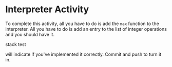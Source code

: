 # Interpreter Activity

To complete this activity, all you have to do is add the `max` function to the interpreter.
All you have to do is add an entry to the list of integer operations and you should have it.

stack test

will indicate if you've implemented it correctly.  Commit and push to turn it in.
